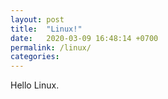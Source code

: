 ```yaml
---
layout: post
title:  "Linux!"
date:   2020-03-09 16:48:14 +0700
permalink: /linux/
categories:
---
```

Hello Linux.
